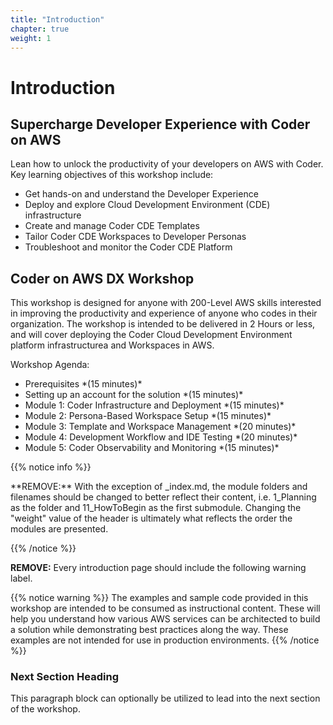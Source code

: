 ```yaml
---
title: "Introduction"
chapter: true
weight: 1
---
```


# Introduction

## Supercharge Developer Experience with Coder on AWS

Lean how to unlock the productivity of your developers on AWS with Coder.  Key learning objectives of this workshop include:
<ul>
    <li> Get hands-on and understand the Developer Experience </li>
    <li> Deploy and explore Cloud Development Environment (CDE) infrastructure </li>
    <li> Create and manage Coder CDE Templates  </li>
    <li> Tailor Coder CDE Workspaces to Developer Personas </li>
    <li> Troubleshoot and monitor the Coder CDE Platform </li>
</ul>

## Coder on AWS DX Workshop 
This workshop is designed for anyone with 200-Level AWS skills interested in improving the productivity and experience of anyone who codes in their organization.  The workshop is intended to be delivered in 2 Hours or less, and will cover deploying the Coder Cloud Development Environment platform infrastructurea and Workspaces in AWS. <br>

Workshop Agenda:
<ul>
    <li> Prerequisites *(15 minutes)* </li>
    <li> Setting up an account for the solution *(15 minutes)* </li>
    <li> Module 1: Coder Infrastructure and Deployment *(15 minutes)* </li>
    <li> Module 2: Persona-Based Workspace Setup *(15 minutes)* </li>
    <li> Module 3: Template and Workspace Management *(20 minutes)* </li>
    <li> Module 4: Development Workflow and IDE Testing *(20 minutes)* </li>
    <li> Module 5: Coder Observability and Monitoring *(15 minutes)* </li>
</ul>

{{% notice info %}}
<p style='text-align: left;'>
**REMOVE:** With the exception of _index.md, the module folders and filenames should be changed to better reflect their content, i.e. 1_Planning as the folder and 11_HowToBegin as the first submodule. Changing the "weight" value of the header is ultimately what reflects the order the modules are presented.
</p>
{{% /notice %}}

**REMOVE:** Every introduction page should include the following warning label.

{{% notice warning %}}
The examples and sample code provided in this workshop are intended to be consumed as instructional content. These will help you understand how various AWS services can be architected to build a solution while demonstrating best practices along the way. These examples are not intended for use in production environments.
{{% /notice %}}

### Next Section Heading <!-- MODIFY THIS HEADING -->
This paragraph block can optionally be utilized to lead into the next section of the workshop.